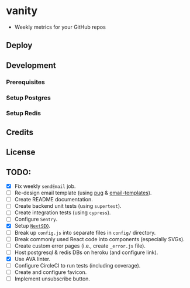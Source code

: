 # vanity

- Weekly metrics for your GitHub repos

## Deploy

## Development

### Prerequisites
### Setup Postgres
### Setup Redis

## Credits

## License

## TODO:

- [x] Fix weekly `sendEmail` job.
- [ ] Re-design email template (using [pug](https://github.com/pugjs/pug) & [email-templates](https://github.com/forwardemail/email-templates)).
- [ ] Create README documentation.
- [ ] Create backend unit tests (using `supertest`).
- [ ] Create integration tests (using `cypress`).
- [ ] Configure `Sentry`.
- [x] Setup [`NextSEO`](https://github.com/garmeeh/next-seo).
- [ ] Break up `config.js` into separate files in `config/` directory.
- [ ] Break commonly used React code into components (especially SVGs).
- [ ] Create custom error pages (i.e., create `_error.js` file).
- [ ] Host postgresql & redis DBs on heroku (and configure link).
- [x] Use AVA linter.
- [ ] Configure CircleCI to run tests (including coverage).
- [ ] Create and configure favicon.
- [ ] Implement unsubscribe button.